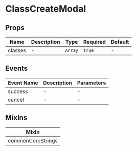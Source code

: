 # ClassCreateModal

## Props

<!-- @vuese:ClassCreateModal:props:start -->
|Name|Description|Type|Required|Default|
|---|---|---|---|---|
|classes|-|`Array`|`true`|-|

<!-- @vuese:ClassCreateModal:props:end -->


## Events

<!-- @vuese:ClassCreateModal:events:start -->
|Event Name|Description|Parameters|
|---|---|---|
|success|-|-|
|cancel|-|-|

<!-- @vuese:ClassCreateModal:events:end -->


## MixIns

<!-- @vuese:ClassCreateModal:mixIns:start -->
|MixIn|
|---|
|commonCoreStrings|

<!-- @vuese:ClassCreateModal:mixIns:end -->
